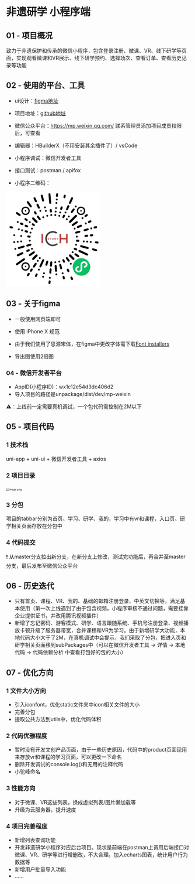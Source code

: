 # 非遗研学 小程序端

## 01 - 项目概况

致力于非遗保护和传承的微信小程序，包含登录注册、微课、VR、线下研学等页面，实现观看微课和VR展示、线下研学预约、选择场次、查看订单、查看历史记录等功能



## 02 - 使用的平台、工具

- ui设计：[figma地址](https://www.figma.com/file/A8y0S9UWd5mz50MF3UpLoM/%E9%9D%9E%E9%81%97?type=design&node-id=0-1&mode=design&t=88TsO4LJ1VNcB8Ab-0)

- 项目地址：[github地址](https://github.com/maple1528/ichstudy-wx)

- 微信公众平台：https://mp.weixin.qq.com/ 联系管理员添加项目成员权限后，可查看

- 编辑器：HBuilderX（不用安装其余插件了）/ vsCode

- 小程序调试：微信开发者工具

- 接口测试：postman / apifox

- 小程序二维码：

![image](https://github.com/Felicityty/ICHStudy-wx/raw/master/static/images/QRcode.jpg)





## 03 - 关于figma

- 一般使用网页端即可

- 使用 iPhone X 规范

- 由于我们使用了思源宋体，在figma中更改字体需下载[Font installers](https://www.figma.com/downloads/)

- 导出图使用2倍图



### 04 - 微信开发者平台

- AppID(小程序ID)：wx1c12e54d3dc406d2
- 导入项目的路径是unpackage/dist/dev/mp-weixin

⚠️：上线前一定需要真机调试，一个包代码需控制在2M以下



## 05 - 项目代码

### 1 技术栈

uni-app + uni-ui + 微信开发者工具 + axios

### 2 项目目录

<img src="https://cdn.nlark.com/yuque/0/2024/png/35423983/1712747735985-05054bf0-965e-4f77-9c3a-727e1943fe51.png?x-oss-process=image%2Fformat%2Cwebp%2Fresize%2Cw_828%2Climit_0" alt="image.png" style="zoom:50%;" />

### 3 分包

项目的tabbar分别为首页、学习、研学、我的，学习中有vr和课程，入口页、研学相关页面存放在分包中

### 4 代码提交

❗️ 从master分支拉出新分支，在新分支上修改，测试完功能后，再合并至master分支，最后发布至微信公众平台



## 06 - 历史迭代

- 只有首页、课程、VR、我的、基础的邮箱注册登录、中英文切换等，满足基本使用（第一次上线遇到了由于包含视频，小程序审核不通过问题，需要挂靠企业提供证书，并改用腾讯视频插件）
- 新增了忘记密码、游客模式、研学、语言跟随系统、手机号注册登录、视频播放卡顿升级了服务器带宽，合并课程和VR为学习。由于新增研学大功能，本地代码大小大于了2M，在真机调试中会提示，我们采取了分包，把进入页和研学相关页面移到subPackages中（可以在微信开发者工具 -> 详情 -> 本地代码 -> 代码依赖分析 中查看打包好的包的大小）



## 07 - 优化方向

### 1 文件大小方向

- 引入iconfont，优化static文件夹中icon相关文件的大小
- 完善分包
- 提取公共方法到utils中，优化代码体积

### 2 代码优雅程度

- 暂时没有开发文创产品页面，由于一些历史原因，代码中的product页面现用来存放vr和课程的学习页面，可以更改一下命名
- 删除开发调试的console.log()和无用的注释代码
- 小驼峰命名

### 3 性能方向

- 对于微课、VR这些列表，换成虚拟列表/图片懒加载等
- 升级为云服务器，提升速度

### 4 项目完善程度

- 新增列表查询功能
- 开发非遗研学小程序对应后台项目。现状是前端在postman上调用后端接口对微课、VR、研学等进行增删改，不大合理。加入echarts图表，统计用户行为数据等
- 新增用户批量导入功能
- ……

